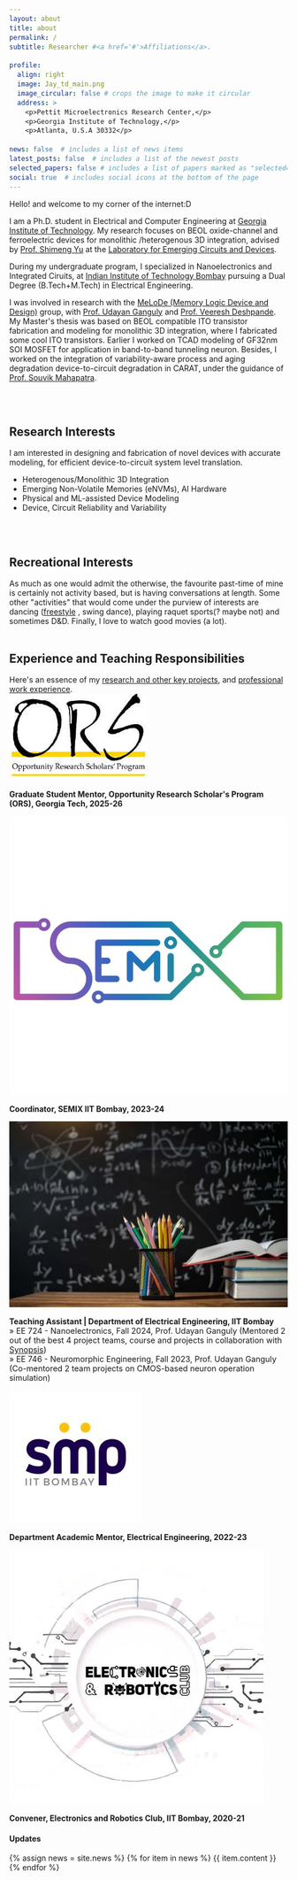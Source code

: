 ```yaml
---
layout: about
title: about
permalink: /
subtitle: Researcher #<a href='#'>Affiliations</a>.

profile:
  align: right
  image: Jay_td_main.png
  image_circular: false # crops the image to make it circular
  address: >
    <p>Pettit Microelectronics Research Center,</p>
    <p>Georgia Institute of Technology,</p>
    <p>Atlanta, U.S.A 30332</p>

news: false  # includes a list of news items
latest_posts: false  # includes a list of the newest posts
selected_papers: false # includes a list of papers marked as "selected={true}"
social: true  # includes social icons at the bottom of the page
---
```

Hello! and welcome to my corner of the internet:D

I am a Ph.D. student in Electrical and Computer Engineering at [Georgia Institute of Technology](https://www.gatech.edu/). My research focuses on BEOL oxide-channel and ferroelectric devices for monolithic /heterogenous 3D integration, advised by [Prof. Shimeng Yu](https://shimeng.ece.gatech.edu/professor/) at the [Laboratory for Emerging Circuits and Devices](https://shimeng.ece.gatech.edu/).

During my undergraduate program, I specialized in Nanoelectronics and Integrated Ciruits, at [Indian Institute of Technology Bombay](https://www.iitb.ac.in/) pursuing a Dual Degree (B.Tech+M.Tech) in Electrical Engineering. 

I was involved in research with the [MeLoDe (Memory Logic Device and Design)](https://nanomemorylogic.wordpress.com/) group, with [Prof. Udayan Ganguly](https://www.ee.iitb.ac.in/web/people/faculty/home/udayan) and [Prof. Veeresh Deshpande](https://www.ee.iitb.ac.in/web/people/veeresh-deshpande/). My Master's thesis was based on BEOL compatible ITO transistor fabrication and modeling for monolithic 3D integration, where I fabricated some cool ITO transistors. Earlier I worked on TCAD modeling of GF32nm SOI MOSFET for application in band-to-band tunneling neuron. Besides, I worked on the integration of variability-aware process and aging degradation device-to-circuit degradation in CARAT, under the guidance of [Prof. Souvik Mahapatra](https://www.ee.iitb.ac.in/wiki/faculty/souvik). 

<!-- Amidst the boundless expanses of academic research, I have developed a fervent fascination for [Logotherapy](https://en.wikipedia.org/wiki/Logotherapy). In the quest for comprehending the intricacies of human belief systems and behavioral science, I find myself drawn to delve into the [schools of philosophy](https://bigthink.com/thinking/10-schools-of-philosophy-and-why-you-should-know-them/). -->
 <!-- Through the exploration of device physics, intricate design, and precise fabrication, we are actively engaged in advancing the realm of advanced computing.  -->

<br>
<br>

<h2><strong>Research</strong> Interests</h2>
<!-- An enduring fascination with nanoscale devices fuels my profound academic passion for nanoelectronics, device physics, and modeling. -->
I am interested in designing and fabrication of novel devices with accurate modeling, for efficient device-to-circuit system level translation.


<ul>
  <li>Heterogenous/Monolithic 3D Integration</li>
  <li>Emerging Non-Volatile Memories (eNVMs), AI Hardware</li>
  <li>Physical and ML-assisted Device Modeling</li>
  <li>Device, Circuit Reliability and Variability</li>
</ul>

<br>
<br>

<h2><strong>Recreational</strong> Interests</h2>
<!-- An enduring fascination with nanoscale devices fuels my profound academic passion for nanoelectronics, device physics, and modeling. -->
As much as one would admit the otherwise, the favourite past-time of mine is certainly not activity based, but is having conversations at length. 
Some other "activities" that would come under the purview of interests are dancing (<a href="https://youtu.be/wiyKZpFMH9I?si=qhLaVVUxziadF3Oc" target="_blank">freestyle</a>
, swing dance), playing raquet sports(? maybe not) and sometimes D&D.
Finally, I love to watch good movies (a lot).

<br>
<br>

<h2><strong>Experience</strong> and Teaching Responsibilities</h2>
Here's an essence of my <a href="{{ 'projects' | relative_url }}">research and other key projects</a>, and <a href="{{ 'work' | relative_url }}">professional work experience</a>. 

<br>

<div class="work"> 

<div class="work-item">
    <div class="work-bubble-with-date">
      <img src="/assets/img/ors.jpg" class="work-bubble" />
    </div>
    <p class="work-text">
      <strong> Graduate Student Mentor, Opportunity Research Scholar's Program (ORS), Georgia Tech, 2025-26</strong> <br/>
    </p>
  </div>

  <div class="work-item">
    <div class="work-bubble-with-date">
      <img src="/assets/img/Semix.jpg" class="work-bubble" />
    </div>
    <p class="work-text">
      <strong> Coordinator, SEMIX IIT Bombay, 2023-24</strong> <br/>
    </p>
  </div>

  <div class="work-item">
    <div class="work-bubble-with-date">
      <img src="/assets/img/teaching.jpg" class="work-bubble" />
    </div>
    <p class="work-text">
      <strong>Teaching Assistant | Department of Electrical Engineering, IIT Bombay</strong> <br/>
      <span style="font-size: 0.9rem">
        » EE 724 - Nanoelectronics, Fall 2024, Prof. Udayan Ganguly (Mentored 2 out of the best 4 project teams, course and projects in collaboration with <a href= "https://www.synopsys.com/">Synopsis</a>)<br>
        » EE 746 - Neuromorphic Engineering, Fall 2023, Prof. Udayan Ganguly (Co-mentored 2 team projects on CMOS-based neuron operation simulation)<br>
       </span>
    </p>
  </div>

  <div class="work-item vertical-center-text">
    <div class="work-bubble-with-date">
      <img src="/assets/img/smp.jpg" class="work-bubble" />
    </div>
    <p class="work-text">
      <strong>Department Academic Mentor, Electrical Engineering, 2022-23</strong> <br/>
    </p>
  </div>

  <div class="work-item vertical-center-text">
    <div class="work-bubble-with-date">
      <img src="/assets/img/erc.jpeg" class="work-bubble" />
    </div>
    <p class="work-text">
      <strong>Convener, Electronics and Robotics Club, IIT Bombay, 2020-21</strong> <br/>
    </p>
  </div>

</div>


<h4>Updates</h4>
<div class="news">
  {% assign news = site.news %}
  {% for item in news %}
  {{ item.content }}
  {% endfor %}
</div>
<br>